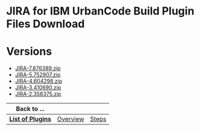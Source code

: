 
JIRA for IBM UrbanCode Build Plugin Files Download
==================================================

# Versions

- [JIRA-7.876389.zip](https://raw.githubusercontent.com/osmsnbey/todelete2/main/files/UCB/JIRA/JIRA-7.876389.zip)
- [JIRA-5.752907.zip](https://raw.githubusercontent.com/osmsnbey/todelete2/main/files/UCB/JIRA/JIRA-5.752907.zip)
- [JIRA-4.604298.zip](https://raw.githubusercontent.com/osmsnbey/todelete2/main/files/UCB/JIRA/JIRA-4.604298.zip)
- [JIRA-3.410690.zip](https://raw.githubusercontent.com/osmsnbey/todelete2/main/files/UCB/JIRA/JIRA-3.410690.zip)
- [JIRA-2.358375.zip](https://raw.githubusercontent.com/osmsnbey/todelete2/main/files/UCB/JIRA/JIRA-2.358375.zip)

|Back to ...|||
| :---: | :---: | :---: |
|[**List of Plugins**](../../index.md)|[Overview](./overview.md)|[Steps](./steps.md)|
